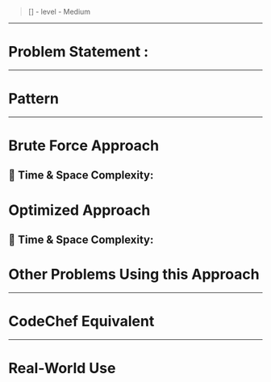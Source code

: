 > [] -
> level - Medium
--------------------------------------------------------------------------------------------------------------------------------------
# Problem Statement : 


--------------------------------------------------------------------------------------------------------------------------------------
# Pattern

--------------------------------------------------------------------------------------------------------------------------------------
# Brute Force Approach

🧠 Time & Space Complexity:
--------------------------------------------------------------------------------------------------------------------------------------
# Optimized Approach

🧠 Time & Space Complexity:
--------------------------------------------------------------------------------------------------------------------------------------
# Other Problems Using this Approach

--------------------------------------------------------------------------------------------------------------------------------------
# CodeChef Equivalent

--------------------------------------------------------------------------------------------------------------------------------------
# Real-World Use
